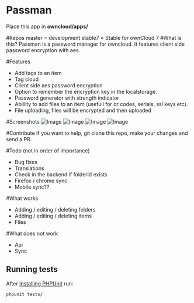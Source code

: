 # Passman
Place this app in **owncloud/apps/**

#Repos
master = development
stable7 = Stable for ownCloud 7
#What is this?
Passman is a password manager for owncloud.
It features client side password encryption with aes.

#Features
- Add tags to an item
- Tag cloud
- Client side aes password encryption
- Option to remember the encryption key in the localstorage.
- Password generator with strength indicator
- Abillity to add files to an item (usefull for qr codes, serials, ssl keys etc).
- File uploading, files will be encrypted and then uploaded

#Screenshots
![Image](http://puu.sh/9NZUY/18d04fcb48.png)
![Image](http://puu.sh/9NZWv/a55c6e5da5.png)
![Image](http://puu.sh/9NZXr/3928a964a9.png)
![Image](http://puu.sh/9NZYh/f044d9f147.png)


#Contribute
If you want to help, git clone this repo, make your changes and send a PR.

#Todo (not in order of importance)
 - Bug fixes
 - Translations
 - Check in the backend if folderid exists
 - Firefox / chrome sync
 - Mobile sync??
 
#What works
- Adding / editing / deleting folders
- Adding / editing / deleting items
- Files

#What does not work
- Api
- Sync
## Running tests
After [Installing PHPUnit](http://phpunit.de/getting-started.html) run:

    phpunit tests/

